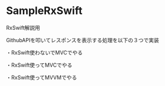 # SampleRxSwift
RxSwift解説用

GithubAPIを叩いてレスポンスを表示する処理を以下の３つで実装

・RxSwift使わないでMVCでやる

・RxSwift使ってMVCでやる

・RxSwift使ってMVVMでやる
